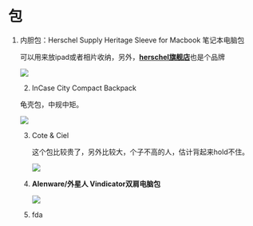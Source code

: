 # 包

1. 内胆包：Herschel Supply Heritage Sleeve for  Macbook 笔记本电脑包 

   可以用来放ipad或者相片收纳，另外，[**herschel旗舰店**](https://herschel.tmall.com)也是个品牌

   ![](https://img.alicdn.com/imgextra/i1/3083173120/TB2moUnestnpuFjSZFvXXbcTpXa_!!3083173120.jpg)

   2.  InCase City Compact Backpack 

      龟壳包，中规中矩。

      ![](https://pic2.zhimg.com/46bbc3db8301abccf4a17630c5c47c79_r.png)

   3. Cote & Ciel

      这个包比较贵了，另外比较大，个子不高的人，估计背起来hold不住。

      ![](https://pic2.zhimg.com/fd44da5299208b6cc4a18c0ad2c860c9_b.jpg)

   4. **Alenware/外星人 Vindicator双肩电脑包**

      ![](https://pic2.zhimg.com/6b394ef4a1712c8ece8158828fc11c71_b.jpg)

   5. fda